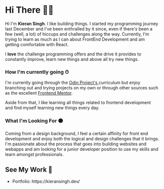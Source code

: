 <h1> Hi There 👋🏽 </h1>

<p>
  Hi I'm <Strong>Kieran Singh</strong>. I like building things. I started my programming journey last December and I've been enthralled by it since, even if there's been a few (well, a lot) of hiccups and challenges along the way. Currently, I'm trying to learn as much as I can about FrontEnd Development and am getting comfortable with React. 
  
  I <strong>love</strong> the challenge programming offers and the drive it provides to constantly improve, learn new things and above all try new things.  
</p>

<h3> How I'm currently going ⏱ </h3>
<p> I'm currently going through the <a href="https://www.theodinproject.com/"> Odin Project's </a> curriculum but enjoy branching out and trying projects on my own or through other sources such as the excellent 
  <a href="https://www.frontendmentor.io/">Frontend Mentor</a>. </p>

<p> Aside from that, I like learning all things related to frontend development and find myself learning new things every day. </p>

<h3> What I'm Looking For 🟠 </h3>

<p> Coming from a design background, I feel a certain affinity for front end development and enjoy both the logical and design challenges that it brings. I'm passionate about the process that goes into building websites and webapps and am looking for a junior developer position to use my skills and learn amongst professionals.
</p>

<h2> See My Work 👀 </h2>
<ul>
  <li>Portfolio: https://kieransingh.dev/ </li> 
 </ul>

<!---
Kieran27/Kieran27 is a ✨ special ✨ repository because its `README.md` (this file) appears on your GitHub profile.
You can click the Preview link to take a look at your changes.
--->
